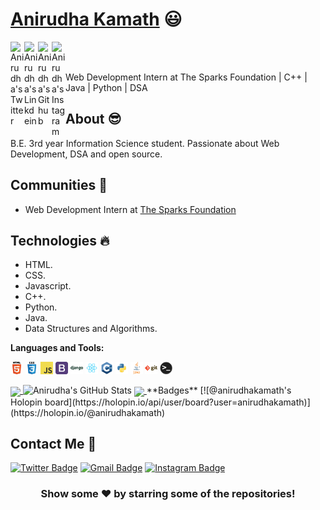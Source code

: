  # <a href="https://www.linkedin.com/in/ganeshpaih24/">Anirudha Kamath</a> :smiley:
 
 <a href="https://twitter.com/anirudha_kamath">
  <img align="left" alt="Anirudha's Twitter" width="22px" src="https://cdn.jsdelivr.net/npm/simple-icons@v3/icons/twitter.svg" />
</a>
<a href="https://www.linkedin.com/in/anirudha-kamath-537a06226/">
  <img align="left" alt="Anirudha's Linkdein" width="22px" src="https://cdn.jsdelivr.net/npm/simple-icons@v3/icons/linkedin.svg" />
</a>
<a href="https://github.com/Anirudha06">
  <img align="left" alt="Anirudha's Github" width="22px" src="https://cdn.jsdelivr.net/npm/simple-icons@v3/icons/github.svg" />
</a>
<a href="https://instagram.com/anirudha__kamath_">
  <img align="left" alt="Anirudha's Instagram" width="22px" src="https://cdn.jsdelivr.net/npm/simple-icons@v3/icons/instagram.svg" />
</a>

<br/>
<br/>

Web Development Intern at The Sparks Foundation | C++ | Java | Python | DSA

## About :sunglasses:
B.E. 3rd year Information Science student. Passionate about Web Development, DSA and open source.

## Communities :dancers:
- Web Development Intern at [The Sparks Foundation](https://www.thesparksfoundationsingapore.org/) 

## Technologies :fire:
- HTML.
- CSS.
- Javascript.
- C++.
- Python.
- Java.
- Data Structures and Algorithms.

**Languages and Tools:**  

<code><img height="20" src="https://raw.githubusercontent.com/github/explore/80688e429a7d4ef2fca1e82350fe8e3517d3494d/topics/html/html.png"></code>
<code><img height="20" src="https://raw.githubusercontent.com/github/explore/80688e429a7d4ef2fca1e82350fe8e3517d3494d/topics/css/css.png"></code>
<code><img height="20" src="https://raw.githubusercontent.com/github/explore/80688e429a7d4ef2fca1e82350fe8e3517d3494d/topics/javascript/javascript.png"></code>
<code><img height="20" src="https://raw.githubusercontent.com/github/explore/80688e429a7d4ef2fca1e82350fe8e3517d3494d/topics/bootstrap/bootstrap.png"></code>
<code><img height="20" src="https://raw.githubusercontent.com/github/explore/80688e429a7d4ef2fca1e82350fe8e3517d3494d/topics/django/django.png"></code>
<code><img height="20" src="https://raw.githubusercontent.com/github/explore/80688e429a7d4ef2fca1e82350fe8e3517d3494d/topics/react/react.png"></code>
<code><img height="20" src="https://raw.githubusercontent.com/github/explore/80688e429a7d4ef2fca1e82350fe8e3517d3494d/topics/cpp/cpp.png"></code>
<code><img height="20" src="https://raw.githubusercontent.com/github/explore/80688e429a7d4ef2fca1e82350fe8e3517d3494d/topics/python/python.png"></code>
<code><img height="20" src="https://raw.githubusercontent.com/github/explore/80688e429a7d4ef2fca1e82350fe8e3517d3494d/topics/java/java.png"></code>
<code><img height="20" src="https://raw.githubusercontent.com/github/explore/80688e429a7d4ef2fca1e82350fe8e3517d3494d/topics/git/git.png"></code>
<code><img height="20" src="https://raw.githubusercontent.com/github/explore/80688e429a7d4ef2fca1e82350fe8e3517d3494d/topics/terminal/terminal.png"></code>


<a href="https://github.com/Anirudha06">
  <img align="center" src="https://github-readme-stats.vercel.app/api/top-langs/?username=Anirudha06&theme=radical" />
</a>

<img src="https://github-readme-stats.vercel.app/api?username=Anirudha06&&show_icons=true&theme=radical&line_height=27&v=5" alt="Anirudha's GitHub Stats" />


<a href="https://github.com/Anirudha06/My_Portfolio">
  <!-- Change the `github-readme-stats.anuraghazra1.vercel.app` to `github-readme-stats.vercel.app`  -->
  <img align="center" src="https://github-readme-stats.vercel.app/api/pin/?username=Anirudha06&repo=My_Portfolio&theme=radical" />
</a>    
**Badges**
[![@anirudhakamath's Holopin board](https://holopin.io/api/user/board?user=anirudhakamath)](https://holopin.io/@anirudhakamath)

##  Contact Me :speech_balloon:
[![Twitter Badge](https://img.shields.io/badge/-@anirudha__kamath-1ca0f1?style=flat-square&labelColor=1ca0f1&logo=twitter&logoColor=white&link=https://twitter.com/anirudha_kamath)](https://twitter.com/anirudha_kamath)  [![Gmail Badge](https://img.shields.io/badge/-anirudhankamath@gmail.com-c14438?style=flat-square&logo=Gmail&logoColor=white&link=mailto:anirudhankamath@gmail.com)](mailto:anirudhankamath@gmail.com) [![Instagram Badge](https://img.shields.io/badge/-@anirudha____kamath__-e4405f?style=flat-square&labelColor=f94877&logo=instagram&logoColor=white&link=https://www.instagram.com/anirudha__kamath_/)](https://www.instagram.com/anirudha__kamath_/)



<div align="center">

### Show some ❤️ by starring some of the repositories!

</div>



